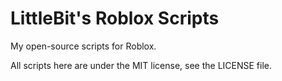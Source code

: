 # LittleBit's Roblox Scripts
My open-source scripts for Roblox.

All scripts here are under the MIT license, see the LICENSE file.
